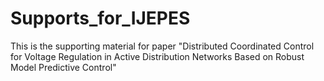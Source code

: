 # Supports_for_IJEPES
This is the supporting material for paper "Distributed Coordinated Control for Voltage Regulation in Active Distribution Networks Based on Robust Model Predictive Control"

